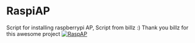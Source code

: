 # RaspiAP
Script for installing raspberrypi AP,
Script from billz :)
Thank you billz for this awesome project
[![RaspAP](http://img.youtube.com/vi/q74rG4l8RXY/0.jpg)](https://youtu.be/q74rG4l8RXY "ECLABS Tutorial")
